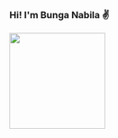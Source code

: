 ### Hi! I'm Bunga Nabila ✌️
<div>
  <img src="https://i.stack.imgur.com/QqDfb.gif" width="170" height="170">
</div>
